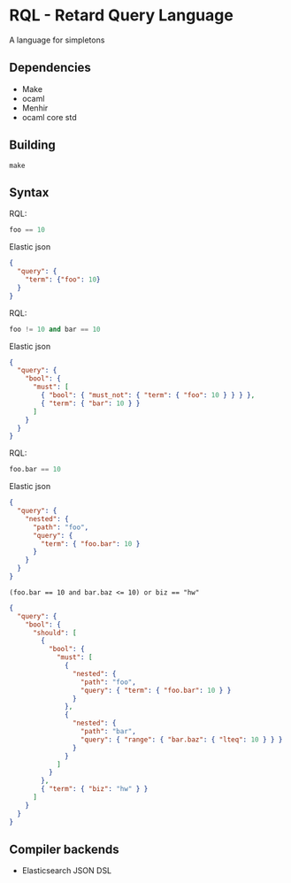 # RQL - Retard Query Language
A language for simpletons

## Dependencies
* Make
* ocaml
* Menhir
* ocaml core std
## Building
```
make
```
## Syntax

RQL:
```python
foo == 10
```
Elastic json
```json
{
  "query": {
    "term": {"foo": 10}
  }
}
```

RQL:
```python
foo != 10 and bar == 10
```
Elastic json
```json
{
  "query": {
    "bool": {
      "must": [
        { "bool": { "must_not": { "term": { "foo": 10 } } } },
        { "term": { "bar": 10 } }
      ]
    }
  }
}
```
RQL:
```python
foo.bar == 10
```
Elastic json
```json
{
  "query": {
    "nested": {
      "path": "foo",
      "query": {
        "term": { "foo.bar": 10 }
      }
    }
  }
}
```

```
(foo.bar == 10 and bar.baz <= 10) or biz == "hw"
```

```json
{
  "query": {
    "bool": {
      "should": [
        {
          "bool": {
            "must": [
              {
                "nested": {
                  "path": "foo",
                  "query": { "term": { "foo.bar": 10 } }
                }
              },
              {
                "nested": {
                  "path": "bar",
                  "query": { "range": { "bar.baz": { "lteq": 10 } } }
                }
              }
            ]
          }
        },
        { "term": { "biz": "hw" } }
      ]
    }
  }
}
```
## Compiler backends
* Elasticsearch JSON DSL
